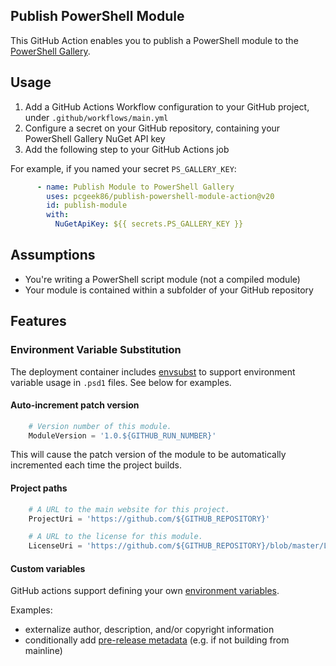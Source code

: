 ## Publish PowerShell Module

This GitHub Action enables you to publish a PowerShell module to the [PowerShell Gallery](https://powershellgallery.com).

## Usage

1. Add a GitHub Actions Workflow configuration to your GitHub project, under `.github/workflows/main.yml`
2. Configure a secret on your GitHub repository, containing your PowerShell Gallery NuGet API key
3. Add the following step to your GitHub Actions job

For example, if you named your secret `PS_GALLERY_KEY`:

```yaml
      - name: Publish Module to PowerShell Gallery
        uses: pcgeek86/publish-powershell-module-action@v20
        id: publish-module
        with:
          NuGetApiKey: ${{ secrets.PS_GALLERY_KEY }}
```

## Assumptions

* You're writing a PowerShell script module (not a compiled module)
* Your module is contained within a subfolder of your GitHub repository

## Features

### Environment Variable Substitution

The deployment container includes [envsubst](https://github.com/a8m/envsubst#docs)
to support environment variable usage in `.psd1` files.  See below for examples.

#### Auto-increment patch version

```powershell
    # Version number of this module.
    ModuleVersion = '1.0.${GITHUB_RUN_NUMBER}'
```

This will cause the patch version of the module to be automatically incremented each time the project builds.

#### Project paths

```powershell
    # A URL to the main website for this project.
    ProjectUri = 'https://github.com/${GITHUB_REPOSITORY}'

    # A URL to the license for this module.
    LicenseUri = 'https://github.com/${GITHUB_REPOSITORY}/blob/master/LICENSE'
```

#### Custom variables

GitHub actions support defining your own [environment variables](https://docs.github.com/en/actions/reference/environment-variables).

Examples:

* externalize author, description, and/or copyright information
* conditionally add [pre-release metadata](https://docs.microsoft.com/en-us/powershell/scripting/gallery/concepts/module-prerelease-support?view=powershell-7.1#identifying-a-module-version-as-a-prerelease)
  (e.g. if not building from mainline)

